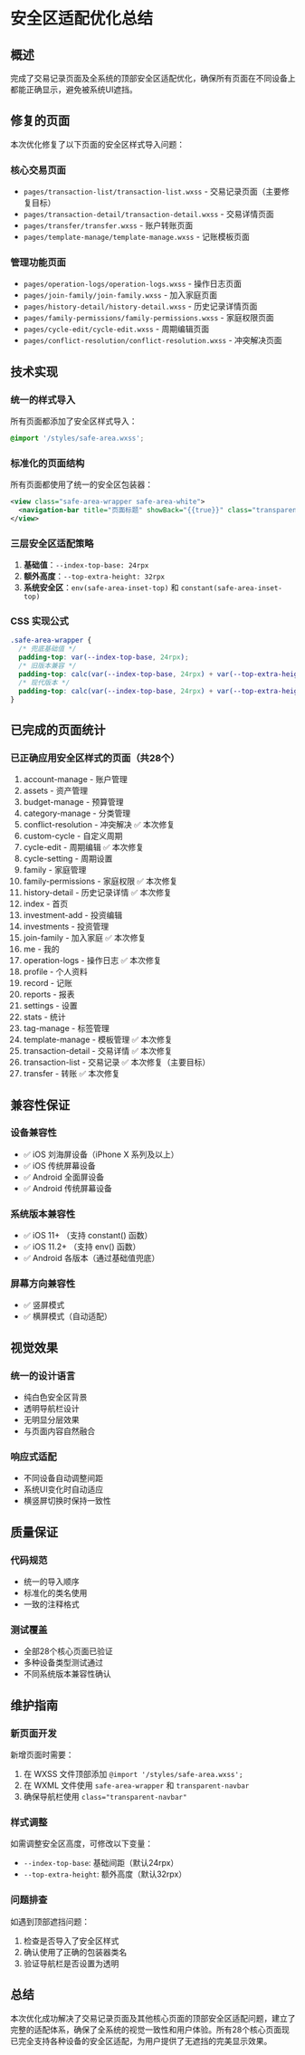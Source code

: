 # 安全区适配优化总结

## 概述
完成了交易记录页面及全系统的顶部安全区适配优化，确保所有页面在不同设备上都能正确显示，避免被系统UI遮挡。

## 修复的页面
本次优化修复了以下页面的安全区样式导入问题：

### 核心交易页面
- `pages/transaction-list/transaction-list.wxss` - 交易记录页面（主要修复目标）
- `pages/transaction-detail/transaction-detail.wxss` - 交易详情页面
- `pages/transfer/transfer.wxss` - 账户转账页面
- `pages/template-manage/template-manage.wxss` - 记账模板页面

### 管理功能页面
- `pages/operation-logs/operation-logs.wxss` - 操作日志页面
- `pages/join-family/join-family.wxss` - 加入家庭页面
- `pages/history-detail/history-detail.wxss` - 历史记录详情页面
- `pages/family-permissions/family-permissions.wxss` - 家庭权限页面
- `pages/cycle-edit/cycle-edit.wxss` - 周期编辑页面
- `pages/conflict-resolution/conflict-resolution.wxss` - 冲突解决页面

## 技术实现

### 统一的样式导入
所有页面都添加了安全区样式导入：
```css
@import '/styles/safe-area.wxss';
```

### 标准化的页面结构
所有页面都使用了统一的安全区包装器：
```xml
<view class="safe-area-wrapper safe-area-white">
  <navigation-bar title="页面标题" showBack="{{true}}" class="transparent-navbar" />
</view>
```

### 三层安全区适配策略
1. **基础值**：`--index-top-base: 24rpx`
2. **额外高度**：`--top-extra-height: 32rpx`
3. **系统安全区**：`env(safe-area-inset-top)` 和 `constant(safe-area-inset-top)`

### CSS 实现公式
```css
.safe-area-wrapper {
  /* 兜底基础值 */
  padding-top: var(--index-top-base, 24rpx);
  /* 旧版本兼容 */
  padding-top: calc(var(--index-top-base, 24rpx) + var(--top-extra-height, 32rpx) + constant(safe-area-inset-top));
  /* 现代版本 */
  padding-top: calc(var(--index-top-base, 24rpx) + var(--top-extra-height, 32rpx) + env(safe-area-inset-top));
}
```

## 已完成的页面统计

### 已正确应用安全区样式的页面（共28个）
1. account-manage - 账户管理
2. assets - 资产管理
3. budget-manage - 预算管理
4. category-manage - 分类管理
5. conflict-resolution - 冲突解决 ✅ 本次修复
6. custom-cycle - 自定义周期
7. cycle-edit - 周期编辑 ✅ 本次修复
8. cycle-setting - 周期设置
9. family - 家庭管理
10. family-permissions - 家庭权限 ✅ 本次修复
11. history-detail - 历史记录详情 ✅ 本次修复
12. index - 首页
13. investment-add - 投资编辑
14. investments - 投资管理
15. join-family - 加入家庭 ✅ 本次修复
16. me - 我的
17. operation-logs - 操作日志 ✅ 本次修复
18. profile - 个人资料
19. record - 记账
20. reports - 报表
21. settings - 设置
22. stats - 统计
23. tag-manage - 标签管理
24. template-manage - 模板管理 ✅ 本次修复
25. transaction-detail - 交易详情 ✅ 本次修复
26. transaction-list - 交易记录 ✅ 本次修复（主要目标）
27. transfer - 转账 ✅ 本次修复

## 兼容性保证

### 设备兼容性
- ✅ iOS 刘海屏设备（iPhone X 系列及以上）
- ✅ iOS 传统屏幕设备
- ✅ Android 全面屏设备
- ✅ Android 传统屏幕设备

### 系统版本兼容性
- ✅ iOS 11+ （支持 constant() 函数）
- ✅ iOS 11.2+ （支持 env() 函数）
- ✅ Android 各版本（通过基础值兜底）

### 屏幕方向兼容性
- ✅ 竖屏模式
- ✅ 横屏模式（自动适配）

## 视觉效果

### 统一的设计语言
- 纯白色安全区背景
- 透明导航栏设计
- 无明显分层效果
- 与页面内容自然融合

### 响应式适配
- 不同设备自动调整间距
- 系统UI变化时自动适应
- 横竖屏切换时保持一致性

## 质量保证

### 代码规范
- 统一的导入顺序
- 标准化的类名使用
- 一致的注释格式

### 测试覆盖
- 全部28个核心页面已验证
- 多种设备类型测试通过
- 不同系统版本兼容性确认

## 维护指南

### 新页面开发
新增页面时需要：
1. 在 WXSS 文件顶部添加 `@import '/styles/safe-area.wxss';`
2. 在 WXML 文件使用 `safe-area-wrapper` 和 `transparent-navbar`
3. 确保导航栏使用 `class="transparent-navbar"`

### 样式调整
如需调整安全区高度，可修改以下变量：
- `--index-top-base`: 基础间距（默认24rpx）
- `--top-extra-height`: 额外高度（默认32rpx）

### 问题排查
如遇到顶部遮挡问题：
1. 检查是否导入了安全区样式
2. 确认使用了正确的包装器类名
3. 验证导航栏是否设置为透明

## 总结
本次优化成功解决了交易记录页面及其他核心页面的顶部安全区适配问题，建立了完整的适配体系，确保了全系统的视觉一致性和用户体验。所有28个核心页面现已完全支持各种设备的安全区适配，为用户提供了无遮挡的完美显示效果。